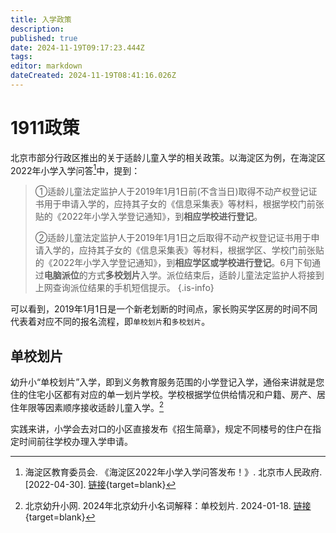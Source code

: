 ```yaml
---
title: 入学政策
description: 
published: true
date: 2024-11-19T09:17:23.444Z
tags: 
editor: markdown
dateCreated: 2024-11-19T08:41:16.026Z
---
```


# 1911政策
北京市部分行政区推出的关于适龄儿童入学的相关政策。以海淀区为例，在海淀区2022年小学入学问答[^1]中，提到：

> ①适龄儿童法定监护人于2019年1月1日前(不含当日)取得不动产权登记证书用于申请入学的，应持其子女的《信息采集表》等材料，根据学校门前张贴的《2022年小学入学登记通知》，到**相应学校进行登记**。
> 
> ②适龄儿童法定监护人于2019年1月1日之后取得不动产权登记证书用于申请入学的，应持其子女的《信息采集表》等材料，根据学区、学校门前张贴的《2022年小学入学登记通知》，到**相应学区或学校进行登记**。6月下旬通过**电脑派位**的方式**多校划片**入学。派位结束后，适龄儿童法定监护人将接到上网查询派位结果的手机短信提示。
{.is-info}

可以看到，2019年1月1日是一个新老划断的时间点，家长购买学区房的时间不同代表着对应不同的报名流程，即`单校划片`和`多校划片`。

## 单校划片
幼升小“单校划片”入学，即到义务教育服务范围的小学登记入学，通俗来讲就是您住的住宅小区都有对应的单一划片学校。学校根据学位供给情况和户籍、房产、居住年限等因素顺序接收适龄儿童入学。[^2]

实践来讲，小学会去对口的小区直接发布《招生简章》，规定不同楼号的住户在指定时间前往学校办理入学申请。











[^1]: 海淀区教育委员会. 《海淀区2022年小学入学问答发布！》. 北京市人民政府. [2022-04-30]. [链接](https://www.beijing.gov.cn/zhengce/zcjd/202204/t20220430_2698973.html){target=blank}
[^2]: 北京幼升小网. 2024年北京幼升小名词解释：单校划片. 2024-01-18. [链接](https://www.ysxiao.cn/c/202401/68933.html){target=blank}